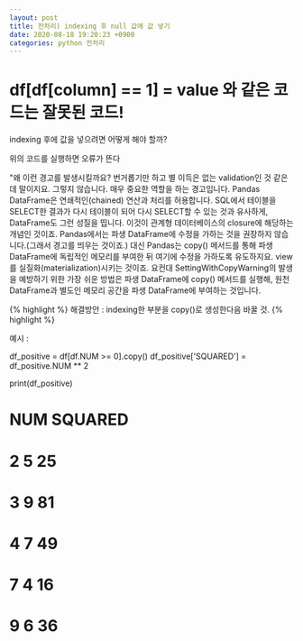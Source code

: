 ```yaml
---
layout: post
title: 전처리) indexing 후 null 값에 값 넣기
date: 2020-08-18 19:20:23 +0900
categories: python 전처리
---
```

# df[df[column] == 1] = value 와 같은 코드는 잘못된 코드!

indexing 후에 값을 넣으려면 어떻게 해야 할까?

위의 코드를 실행하면 오류가 뜬다

"왜 이런 경고를 발생시킬까요? 번거롭기만 하고 별 이득은 없는 validation인 것 같은데 말이지요. 
그렇지 않습니다. 매우 중요한 역할을 하는 경고입니다. Pandas DataFrame은 연쇄적인(chained) 연산과 처리를 허용합니다. 
SQL에서 테이블을 SELECT한 결과가 다시 테이블이 되어 다시 SELECT할 수 있는 것과 유사하게, DataFrame도 그런 성질을 띱니다. 
이것이 관계형 데이터베이스의 closure에 해당하는 개념인 것이죠.
Pandas에서는 파생 DataFrame에 수정을 가하는 것을 권장하지 않습니다.(그래서 경고를 띄우는 것이죠.) 
대신 Pandas는 copy() 메서드를 통해 파생 DataFrame에 독립적인 메모리를 부여한 뒤 여기에 수정을 가하도록 유도하지요. 
view를 실질화(materialization)시키는 것이죠.
요컨대 SettingWithCopyWarning의 발생을 예방하기 위한 가장 쉬운 방법은 파생 DataFrame에 copy() 메서드를 실행해, 
원천 DataFrame과 별도인 메모리 공간을 파생 DataFrame에 부여하는 것입니다. 

{% highlight %}
해결방안 : indexing한 부분을 copy()로 생성한다음 바꿀 것.
{% highlight %}

예시 : 

df_positive = df[df.NUM >= 0].copy()
df_positive['SQUARED'] = df_positive.NUM ** 2

print(df_positive)
#    NUM  SQUARED
# 2    5       25
# 3    9       81
# 4    7       49
# 7    4       16
# 9    6       36
